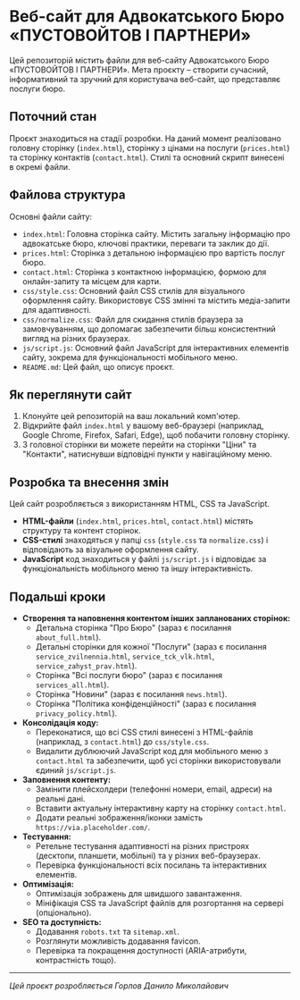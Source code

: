 # Веб-сайт для Адвокатського Бюро «ПУСТОВОЙТОВ І ПАРТНЕРИ»

Цей репозиторій містить файли для веб-сайту Адвокатського Бюро «ПУСТОВОЙТОВ І ПАРТНЕРИ».
Мета проєкту – створити сучасний, інформативний та зручний для користувача веб-сайт, що представляє послуги бюро.

## Поточний стан

Проєкт знаходиться на стадії розробки. На даний момент реалізовано головну сторінку (`index.html`), сторінку з цінами на послуги (`prices.html`) та сторінку контактів (`contact.html`). Стилі та основний скрипт винесені в окремі файли.

## Файлова структура

Основні файли сайту:

* `index.html`: Головна сторінка сайту. Містить загальну інформацію про адвокатське бюро, ключові практики, переваги та заклик до дії.
* `prices.html`: Сторінка з детальною інформацією про вартість послуг бюро.
* `contact.html`: Сторінка з контактною інформацією, формою для онлайн-запиту та місцем для карти.
* `css/style.css`: Основний файл CSS стилів для візуального оформлення сайту. Використовує CSS змінні та містить медіа-запити для адаптивності.
* `css/normalize.css`: Файл для скидання стилів браузера за замовчуванням, що допомагає забезпечити більш консистентний вигляд на різних браузерах.
* `js/script.js`: Основний файл JavaScript для інтерактивних елементів сайту, зокрема для функціональності мобільного меню.
* `README.md`: Цей файл, що описує проєкт.

## Як переглянути сайт

1.  Клонуйте цей репозиторій на ваш локальний комп'ютер.
2.  Відкрийте файл `index.html` у вашому веб-браузері (наприклад, Google Chrome, Firefox, Safari, Edge), щоб побачити головну сторінку.
3.  З головної сторінки ви можете перейти на сторінки "Ціни" та "Контакти", натиснувши відповідні пункти у навігаційному меню.

## Розробка та внесення змін

Цей сайт розробляється з використанням HTML, CSS та JavaScript.

* **HTML-файли** (`index.html`, `prices.html`, `contact.html`) містять структуру та контент сторінок.
* **CSS-стилі** знаходяться у папці `css` (`style.css` та `normalize.css`) і відповідають за візуальне оформлення сайту.
* **JavaScript** код знаходиться у файлі `js/script.js` і відповідає за функціональність мобільного меню та іншу інтерактивність.

## Подальші кроки

* **Створення та наповнення контентом інших запланованих сторінок:**
    * Детальна сторінка "Про Бюро" (зараз є посилання `about_full.html`).
    * Детальні сторінки для кожної "Послуги" (зараз є посилання `service_zvilnennia.html`, `service_tck_vlk.html`, `service_zahyst_prav.html`).
    * Сторінка "Всі послуги бюро" (зараз є посилання `services_all.html`).
    * Сторінка "Новини" (зараз є посилання `news.html`).
    * Сторінка "Політика конфіденційності" (зараз є посилання `privacy_policy.html`).
* **Консолідація коду:**
    * Переконатися, що всі CSS стилі винесені з HTML-файлів (наприклад, з `contact.html`) до `css/style.css`.
    * Видалити дублюючий JavaScript код для мобільного меню з `contact.html` та забезпечити, щоб усі сторінки використовували єдиний `js/script.js`.
* **Заповнення контенту:**
    * Замінити плейсхолдери (телефонні номери, email, адреси) на реальні дані.
    * Вставити актуальну інтерактивну карту на сторінку `contact.html`.
    * Додати реальні зображення/іконки замість `https://via.placeholder.com/`.
* **Тестування:**
    * Ретельне тестування адаптивності на різних пристроях (десктопи, планшети, мобільні) та у різних веб-браузерах.
    * Перевірка функціональності всіх посилань та інтерактивних елементів.
* **Оптимізація:**
    * Оптимізація зображень для швидшого завантаження.
    * Мініфікація CSS та JavaScript файлів для розгортання на сервері (опціонально).
* **SEO та доступність:**
    * Додавання `robots.txt` та `sitemap.xml`.
    * Розглянути можливість додавання favicon.
    * Перевірка та покращення доступності (ARIA-атрибути, контрастність тощо).

---

*Цей проєкт розробляється Горлов Данило Миколайович*
